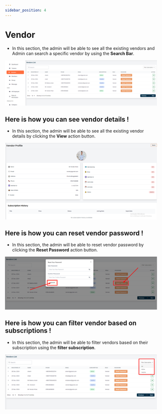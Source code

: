 ```yaml
---
sidebar_position: 4
---
```


# Vendor


- In this section, the admin will be able to see all the existing vendors and Admin can search a specific vendor by using the **Search Bar**.

![Vendor](./img/v.png)


## Here is how you can see vendor details !
- In this section, the admin will be able to see all the existing vendor details by clicking the **View** action button.

![View vendor](./img/vd.png)

## Here is how you can reset vendor password !
- In this section, the admin will be able to reset vendor password by clicking the **Reset Password** action button.
 
![View vendor](./img/v1.png)

## Here is how you can filter vendor based on subscriptions !
- In this section, the admin will be able to filter vendors based on their subscription using the **filter subscription**.

![View vendor](./img/n2.png)
